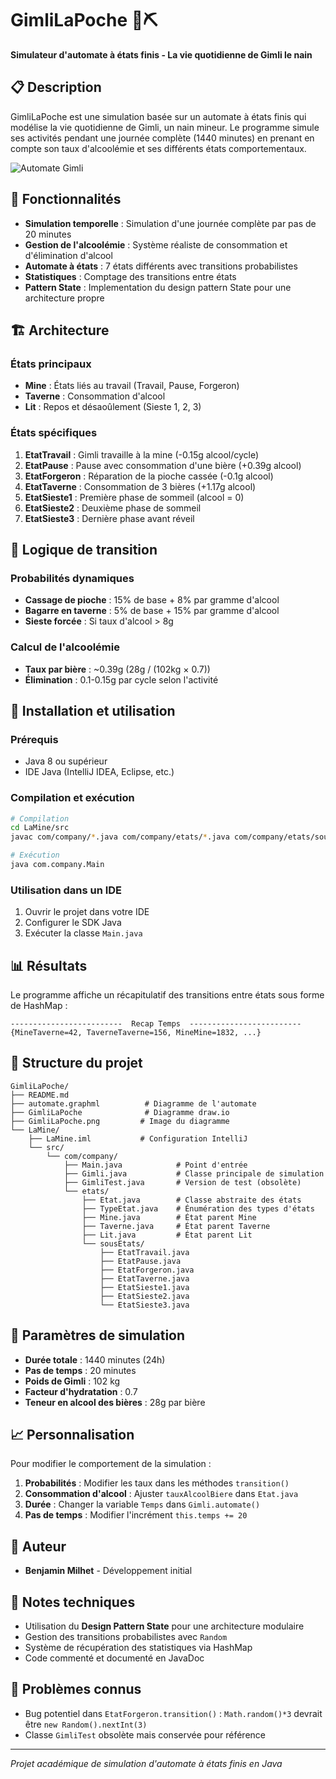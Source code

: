 # GimliLaPoche 🍺⛏️

**Simulateur d'automate à états finis - La vie quotidienne de Gimli le nain**

## 📋 Description

GimliLaPoche est une simulation basée sur un automate à états finis qui modélise la vie quotidienne de Gimli, un nain mineur. Le programme simule ses activités pendant une journée complète (1440 minutes) en prenant en compte son taux d'alcoolémie et ses différents états comportementaux.

![Automate Gimli](automate.graphml)

## 🎯 Fonctionnalités

- **Simulation temporelle** : Simulation d'une journée complète par pas de 20 minutes
- **Gestion de l'alcoolémie** : Système réaliste de consommation et d'élimination d'alcool
- **Automate à états** : 7 états différents avec transitions probabilistes
- **Statistiques** : Comptage des transitions entre états
- **Pattern State** : Implementation du design pattern State pour une architecture propre

## 🏗️ Architecture

### États principaux
- **Mine** : États liés au travail (Travail, Pause, Forgeron)
- **Taverne** : Consommation d'alcool
- **Lit** : Repos et désaoûlement (Sieste 1, 2, 3)

### États spécifiques
1. **EtatTravail** : Gimli travaille à la mine (-0.15g alcool/cycle)
2. **EtatPause** : Pause avec consommation d'une bière (+0.39g alcool)
3. **EtatForgeron** : Réparation de la pioche cassée (-0.1g alcool)
4. **EtatTaverne** : Consommation de 3 bières (+1.17g alcool)
5. **EtatSieste1** : Première phase de sommeil (alcool = 0)
6. **EtatSieste2** : Deuxième phase de sommeil
7. **EtatSieste3** : Dernière phase avant réveil

## 🔄 Logique de transition

### Probabilités dynamiques
- **Cassage de pioche** : 15% de base + 8% par gramme d'alcool
- **Bagarre en taverne** : 5% de base + 15% par gramme d'alcool
- **Sieste forcée** : Si taux d'alcool > 8g

### Calcul de l'alcoolémie
- **Taux par bière** : ~0.39g (28g / (102kg × 0.7))
- **Élimination** : 0.1-0.15g par cycle selon l'activité

## 🚀 Installation et utilisation

### Prérequis
- Java 8 ou supérieur
- IDE Java (IntelliJ IDEA, Eclipse, etc.)

### Compilation et exécution
```bash
# Compilation
cd LaMine/src
javac com/company/*.java com/company/etats/*.java com/company/etats/sousEtats/*.java

# Exécution
java com.company.Main
```

### Utilisation dans un IDE
1. Ouvrir le projet dans votre IDE
2. Configurer le SDK Java
3. Exécuter la classe `Main.java`

## 📊 Résultats

Le programme affiche un récapitulatif des transitions entre états sous forme de HashMap :
```
-------------------------  Recap Temps  -------------------------
{MineTaverne=42, TaverneTaverne=156, MineMine=1832, ...}
```

## 📁 Structure du projet

```
GimliLaPoche/
├── README.md
├── automate.graphml          # Diagramme de l'automate
├── GimliLaPoche              # Diagramme draw.io
├── GimliLaPoche.png         # Image du diagramme
└── LaMine/
    ├── LaMine.iml           # Configuration IntelliJ
    └── src/
        └── com/company/
            ├── Main.java            # Point d'entrée
            ├── Gimli.java           # Classe principale de simulation
            ├── GimliTest.java       # Version de test (obsolète)
            └── etats/
                ├── Etat.java        # Classe abstraite des états
                ├── TypeEtat.java    # Énumération des types d'états
                ├── Mine.java        # État parent Mine
                ├── Taverne.java     # État parent Taverne
                ├── Lit.java         # État parent Lit
                └── sousEtats/
                    ├── EtatTravail.java
                    ├── EtatPause.java
                    ├── EtatForgeron.java
                    ├── EtatTaverne.java
                    ├── EtatSieste1.java
                    ├── EtatSieste2.java
                    └── EtatSieste3.java
```

## 🎲 Paramètres de simulation

- **Durée totale** : 1440 minutes (24h)
- **Pas de temps** : 20 minutes
- **Poids de Gimli** : 102 kg
- **Facteur d'hydratation** : 0.7
- **Teneur en alcool des bières** : 28g par bière

## 📈 Personnalisation

Pour modifier le comportement de la simulation :

1. **Probabilités** : Modifier les taux dans les méthodes `transition()`
2. **Consommation d'alcool** : Ajuster `tauxAlcoolBiere` dans `Etat.java`
3. **Durée** : Changer la variable `Temps` dans `Gimli.automate()`
4. **Pas de temps** : Modifier l'incrément `this.temps += 20`

## 👥 Auteur

- **Benjamin Milhet** - Développement initial

## 📝 Notes techniques

- Utilisation du **Design Pattern State** pour une architecture modulaire
- Gestion des transitions probabilistes avec `Random`
- Système de récupération des statistiques via HashMap
- Code commenté et documenté en JavaDoc

## 🐛 Problèmes connus

- Bug potentiel dans `EtatForgeron.transition()` : `Math.random()*3` devrait être `new Random().nextInt(3)`
- Classe `GimliTest` obsolète mais conservée pour référence

---

*Projet académique de simulation d'automate à états finis en Java*
